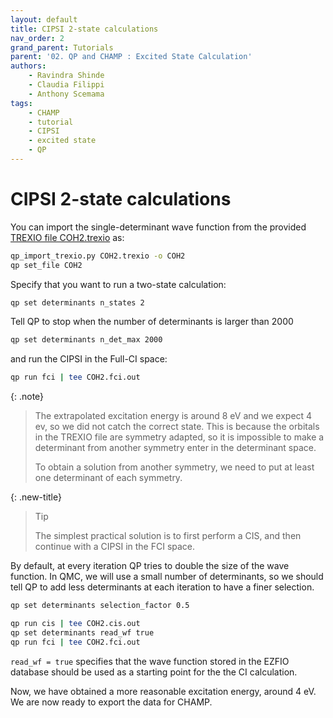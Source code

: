 ```yaml
---
layout: default
title: CIPSI 2-state calculations
nav_order: 2
grand_parent: Tutorials
parent: '02. QP and CHAMP : Excited State Calculation'
authors:
    - Ravindra Shinde
    - Claudia Filippi
    - Anthony Scemama
tags:
    - CHAMP
    - tutorial
    - CIPSI
    - excited state
    - QP
---
```


# CIPSI 2-state calculations

You can import the single-determinant wave function from the provided
[TREXIO file
COH2.trexio](https://github.com/TREX-CoE/school-slovakia-2022/raw/master/docs/TrexioFiles/COH2.trexio)
as:

```bash
qp_import_trexio.py COH2.trexio -o COH2
qp set_file COH2
```

Specify that you want to run a two-state calculation:

```bash
qp set determinants n_states 2
```

Tell QP to stop when the number of determinants is larger than 2000

```bash
qp set determinants n_det_max 2000
```

and run the CIPSI in the Full-CI space:

```bash
qp run fci | tee COH2.fci.out
```

{: .note}
>The extrapolated excitation energy is around 8 eV and we expect 4 ev, so
we did not catch the correct state. This is because the orbitals in the
TREXIO file are symmetry adapted, so it is impossible to make a
determinant from another symmetry enter in the determinant space.
>
>To obtain a solution from another symmetry, we need to put at least one
determinant of each symmetry.


{: .new-title}
> Tip
>
>The simplest practical solution is to first perform a CIS, and then
continue with a CIPSI in the FCI space.


By default, at every iteration QP tries to double the size of the wave
function. In QMC, we will use a small number of determinants, so we
should tell QP to add less determinants at each iteration to have a
finer selection.

```bash
qp set determinants selection_factor 0.5
```

```bash
qp run cis | tee COH2.cis.out
qp set determinants read_wf true
qp run fci | tee COH2.fci.out
```

`read_wf = true` specifies that the wave function stored in the EZFIO
database should be used as a starting point for the the CI calculation.

Now, we have obtained a more reasonable excitation energy, around 4 eV.
We are now ready to export the data for CHAMP.